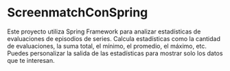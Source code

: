 # ScreenmatchConSpring
Este proyecto utiliza Spring Framework para analizar estadísticas de evaluaciones de episodios de series. Calcula estadísticas como la cantidad de evaluaciones, la suma total, el mínimo, el promedio, el máximo, etc. Puedes personalizar la salida de las estadísticas para mostrar solo los datos que te interesan.
